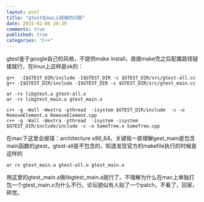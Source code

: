 ```yaml
---
layout: post
title: "gtest在mac上链接的问题"
date: 2015-02-06 20:39
comments: true
published: true
categories: "C++"
---
```


  gtest鉴于google自己的风格，不提供make install，直接make完之后配置路径链接就行，在linux上这样是ok的：

  	g++  -I$GTEST_DIR/include -I$GTEST_DIR -c $GTEST_DIR/src/gtest-all.cc
	g++ -I$GTEST_DIR/include -I$GTEST_DIR -c $GTEST_DIR/src/gtest_main.cc

	ar -rv libgtest.a gtest-all.o
	ar -rv libgtest_main.a gtest_main.o

	c++ -g -Wall -Wextra -pthread  -isystem $GTEST_DIR/include  -c -o RemoveElement.o RemoveElement.cpp
	c++ -g -Wall -Wextra -pthread  -isystem -isystem $GTEST_DIR/include/include -c -o SameTree.o SameTree.cpp

  在mac下这里会报错：architecture x86_64。关键我一直理解gest_main是包含main函数的gtest，gtest-all是不包含的，知道发现官方的makefile执行的时候是这样的 

  	ar rv gtest_main.a gtest-all.o gtest_main.o   

  用这里的gtest_main.a做libgtest_main.a就行了。不理解为什么在mac上单独打包一个gtest_main.o为什么不行。论坛貌似有人贴了一个patch，不看了，回家，碎觉。